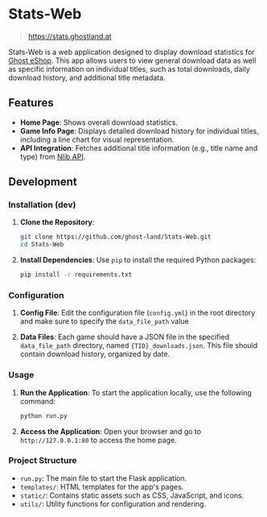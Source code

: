 # Stats-Web

> https://stats.ghostland.at

Stats-Web is a web application designed to display download statistics for [Ghost eShop](https://social.ghostland.at/). This app allows users to view general download data as well as specific information on individual titles, such as total downloads, daily download history, and additional title metadata.


## Features

- **Home Page**: Shows overall download statistics.
- **Game Info Page**: Displays detailed download history for individual titles, including a line chart for visual representation.
- **API Integration**: Fetches additional title information (e.g., title name and type) from [Nlib API](https://github.com/ghost-land/Nlib-API).


## Development 
### Installation (dev)

1. **Clone the Repository**:
   ```bash
   git clone https://github.com/ghost-land/Stats-Web.git
   cd Stats-Web
   ```

2. **Install Dependencies**:
   Use `pip` to install the required Python packages:
   ```bash
   pip install -r requirements.txt
   ```


### Configuration

1. **Config File**:
   Edit the configuration file (`config.yml`) in the root directory and make sure to specify the `data_file_path` value

2. **Data Files**:
   Each game should have a JSON file in the specified `data_file_path` directory, named `{TID}_downloads.json`. This file should contain download history, organized by date.


### Usage

1. **Run the Application**:
   To start the application locally, use the following command:
   ```bash
   python run.py
   ```

2. **Access the Application**:
   Open your browser and go to `http://127.0.0.1:80` to access the home page.


### Project Structure

- `run.py`: The main file to start the Flask application.
- `templates/`: HTML templates for the app's pages.
- `static/`: Contains static assets such as CSS, JavaScript, and icons.
- `utils/`: Utility functions for configuration and rendering.
